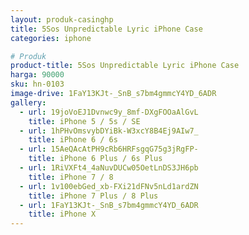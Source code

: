 ```yaml
---
layout: produk-casinghp
title: 5Sos Unpredictable Lyric iPhone Case
categories: iphone

# Produk
product-title: 5Sos Unpredictable Lyric iPhone Case
harga: 90000
sku: hn-0103
image-drive: 1FaY13KJt-_SnB_s7bm4gmmcY4YD_6ADR
gallery:
  - url: 19joVoEJ1Dvnwc9y_8mf-DXgFOOaAlGvL
    title: iPhone 5 / 5s / SE
  - url: 1hPHvOmsvybDYiBk-W3xcY8B4Ej9AIw7_
    title: iPhone 6 / 6s
  - url: 15AeQAcAtPH9cRb6HRFsgqG75g3jRgFP-
    title: iPhone 6 Plus / 6s Plus
  - url: 1RiVXFt4_4aNuvDUCw05OetLnDS3JH6pb
    title: iPhone 7 / 8
  - url: 1v100ebGed_xb-FXi21dFNv5nLd1ardZN
    title: iPhone 7 Plus / 8 Plus
  - url: 1FaY13KJt-_SnB_s7bm4gmmcY4YD_6ADR
    title: iPhone X
---
```

